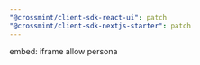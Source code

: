 ```yaml
---
"@crossmint/client-sdk-react-ui": patch
"@crossmint/client-sdk-nextjs-starter": patch
---
```


embed: iframe allow persona
